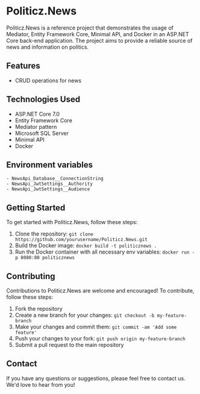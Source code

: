 # Politicz.News

Politicz.News is a reference project that demonstrates the usage of Mediator, Entity Framework Core, Minimal API, and Docker in an ASP.NET Core back-end application. The project aims to provide a reliable source of news and information on politics.

## Features

- CRUD operations for news

## Technologies Used

- ASP.NET Core 7.0
- Entity Framework Core
- Mediator pattern
- Microsoft SQL Server
- Minimal API
- Docker

## Environment variables
```text
- NewsApi_Database__ConnectionString
- NewsApi_JwtSettings__Authority
- NewsApi_JwtSettings__Audience
```

## Getting Started

To get started with Politicz.News, follow these steps:

1. Clone the repository: `git clone https://github.com/yourusername/Politicz.News.git`
2. Build the Docker image: `docker build -t politicznews .`
3. Run the Docker container with all necessary env variables: `docker run -p 8080:80 politicznews`

## Contributing

Contributions to Politicz.News are welcome and encouraged! To contribute, follow these steps:

1. Fork the repository
2. Create a new branch for your changes: `git checkout -b my-feature-branch`
3. Make your changes and commit them: `git commit -am 'Add some feature'`
4. Push your changes to your fork: `git push origin my-feature-branch`
5. Submit a pull request to the main repository

## Contact

If you have any questions or suggestions, please feel free to contact us. We'd love to hear from you!
